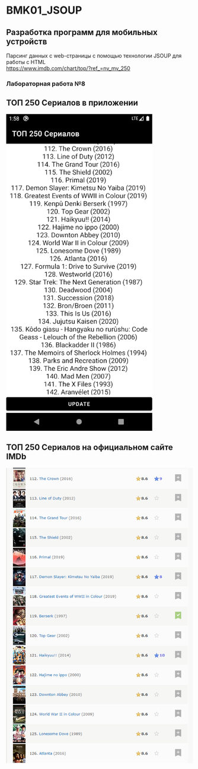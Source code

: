 # BMK01_JSOUP
## Разработка программ для мобильных устройств
Парсинг данных с web-страницы с помощью технологии JSOUP для работы с HTML  
https://www.imdb.com/chart/top/?ref_=nv_mv_250
### Лабораторная работа №8
## ТОП 250 Сериалов в приложении
![interface](interface.png)
## ТОП 250 Сериалов на официальном сайте IMDb
![IMDb](IMDb.png)